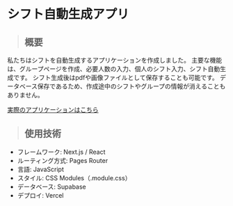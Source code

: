 # シフト自動生成アプリ

>## 概要
私たちはシフトを自動生成するアプリケーションを作成しました。
主要な機能は、グループページを作成、必要人数の入力、個人のシフト入力、シフト自動生成です。
シフト生成後はpdfや画像ファイルとして保存することも可能です。
データベース保存であるため、作成途中のシフトやグループの情報が消えることもありません。

[実際のアプリケーションはこちら](https://shityj-app0507-lylpdj5b0-nextpandas-projects.vercel.app)


>## 使用技術
- フレームワーク: Next.js / React
- ルーティング方式: Pages Router
- 言語: JavaScript
- スタイル: CSS Modules（.module.css）
- データベース: Supabase
- デプロイ: Vercel



